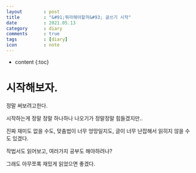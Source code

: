 ```yaml
---
layout        : post
title         : "&#91;뭐라해야할까&#93; 글쓰기 시작"
date          : 2021.05.13
category      : diary
comments      : true
tags          : [diary]
icon          : note
---
```


* content
{:toc}

# 시작해보자.

정말 써보려고한다.

시작하는게 정말 정말 하나하나 나오기가 정말정말 힘들겠지만..

진짜 재미도 없을 수도, 맞춤법이 너무 엉망일지도, 글이 너무 난잡해서 
읽히지 않을 수도 있겠다.

작법서도 읽어보고, 여러가지 공부도 해야하려나?


그래도 아무쪼록 재밌게 읽었으면 좋겠다.
